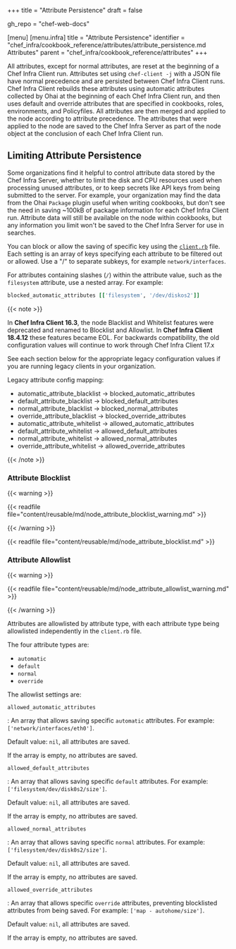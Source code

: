 +++
title = "Attribute Persistence"
draft = false

gh_repo = "chef-web-docs"

[menu]
  [menu.infra]
    title = "Attribute Persistence"
    identifier = "chef_infra/cookbook_reference/attributes/attribute_persistence.md Attributes"
    parent = "chef_infra/cookbook_reference/attributes"
+++

All attributes, except for normal attributes, are reset at the beginning of a Chef Infra Client run.
Attributes set using `chef-client -j` with a JSON file have normal precedence and are persisted between Chef Infra Client runs.
Chef Infra Client rebuilds these attributes using automatic attributes collected by Ohai at the beginning of each Chef Infra Client
run, and then uses default and override attributes that are specified in cookbooks, roles, environments, and Policyfiles.
All attributes are then merged and applied to the node according to attribute precedence.
The attributes that were applied to the node are saved to the Chef Infra Server as part of the node object at the conclusion of each Chef Infra Client run.

## Limiting Attribute Persistence

Some organizations find it helpful to control attribute data stored by the Chef Infra Server, whether to limit the disk and CPU resources used when processing unused attributes, or to keep secrets like API keys from being submitted to the server.
For example, your organization may find the data from the Ohai `Package` plugin useful when writing cookbooks, but don't see the need in saving ~100kB of package information for each Chef Infra Client run.
Attribute data will still be available on the node within cookbooks, but any information you limit won't be saved to the Chef Infra Server for use in searches.

You can block or allow the saving of specific key using the [`client.rb`](/config_rb_client/) file.
Each setting is an array of keys specifying each attribute to be filtered out or allowed. Use a "/" to separate subkeys, for example `network/interfaces`.

For attributes containing slashes (`/`) within the attribute value, such as the `filesystem` attribute, use a nested array. For example:

```ruby
blocked_automatic_attributes [['filesystem', '/dev/diskos2']]
```

{{< note >}}

In **Chef Infra Client 16.3**, the node Blacklist and Whitelist features were deprecated and renamed to Blocklist and Allowlist.
In **Chef Infra Client 18.4.12** these features became EOL.
For backwards compatibility, the old configuration values will continue to work through Chef Infra Client 17.x

See each section below for the appropriate legacy configuration values if you are running legacy clients in your organization.

Legacy attribute config mapping:

- automatic_attribute_blacklist -> blocked_automatic_attributes
- default_attribute_blacklist -> blocked_default_attributes
- normal_attribute_blacklist -> blocked_normal_attributes
- override_attribute_blacklist -> blocked_override_attributes
- automatic_attribute_whitelist -> allowed_automatic_attributes
- default_attribute_whitelist -> allowed_default_attributes
- normal_attribute_whitelist -> allowed_normal_attributes
- override_attribute_whitelist -> allowed_override_attributes

{{< /note >}}

### Attribute Blocklist

{{< warning >}}

{{< readfile file="content/reusable/md/node_attribute_blocklist_warning.md" >}}

{{< /warning >}}

{{< readfile file="content/reusable/md/node_attribute_blocklist.md" >}}

### Attribute Allowlist

{{< warning >}}

{{< readfile file="content/reusable/md/node_attribute_allowlist_warning.md" >}}

{{< /warning >}}

Attributes are allowlisted by attribute type, with each attribute type being allowlisted independently in the `client.rb` file.

The four attribute types are:

- `automatic`
- `default`
- `normal`
- `override`

The allowlist settings are:

`allowed_automatic_attributes`

: An array that allows saving specific `automatic` attributes. For example: `['network/interfaces/eth0']`.

  Default value: `nil`, all attributes are saved.

  If the array is empty, no attributes are saved.

`allowed_default_attributes`

: An array that allows saving specific `default` attributes. For example: `['filesystem/dev/disk0s2/size']`.

  Default value: `nil`, all attributes are saved.

  If the array is empty, no attributes are saved.

`allowed_normal_attributes`

: An array that allows saving specific `normal` attributes. For example: `['filesystem/dev/disk0s2/size']`.

  Default value: `nil`, all attributes are saved.

  If the array is empty, no attributes are saved.

`allowed_override_attributes`

: An array that allows specific `override` attributes, preventing blocklisted attributes from being saved. For example: `['map - autohome/size']`.

  Default value: `nil`, all attributes are saved.

  If the array is empty, no attributes are saved.
